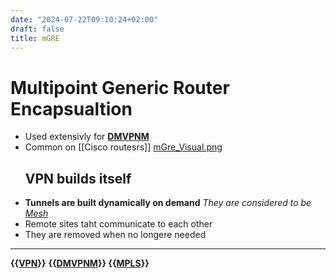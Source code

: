 ```yaml
---
date: "2024-07-22T09:10:24+02:00"
draft: false
title: mGRE
---
```


# Multipoint Generic Router Encapsualtion

-   Used extensivly for
    **[DMVPNM](/Notes/posts/Network/Data/Data_ref/DMVPNM)**
-   Common on \[\[Cisco routesrs\]\] [mGre_Visual.png](/mGre_Visual.png)
    ## VPN builds itself
-   **Tunnels are built dynamically on demand** *They are considered to
    be [Mesh](/Notes/posts/Network/Ref_OSI/Mesh)*
-   Remote sites taht communicate to each other
-   They are removed when no longere needed

------------------------------------------------------------------------

**{{[VPN](/Notes/posts/VPN)}}**
**{{[DMVPNM](/Notes/posts/Network/Data/Data_ref/DMVPNM)}}
{{[MPLS](/Notes/posts/Network/Data/MPLS)}}**
